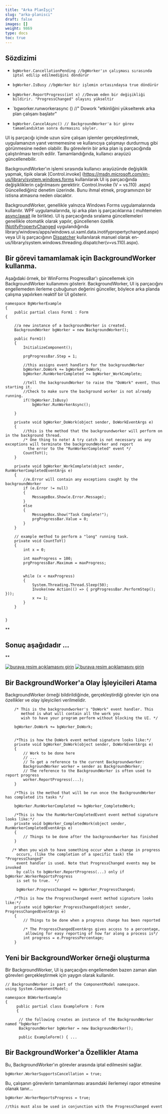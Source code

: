 ```yaml
---
title: "Arka Planİşçi"
slug: "arka-planisci"
draft: false
images: []
weight: 9869
type: docs
toc: true
---
```


## Sözdizimi

- `bgWorker.CancellationPending //bgWorker'ın çalışması sırasında iptal edilip edilmediğini döndürür `

- `bgWorker.IsBusy //bgWorker bir işlemin ortasındaysa true döndürür`

- `bgWorker.ReportProgress(int x) //Devam eden bir değişikliği bildirir. "ProgressChanged" olayını yükseltir`

- `bgworker.runworkerasync () //" Dowork "etkinliğini yükselterek arka plan çalışanı başlatır"

- `bgWorker.CancelAsync() // BackgroundWorker'a bir görev tamamlandıktan sonra durmasını söyler.`

UI iş parçacığı içinde uzun süre çalışan işlemler gerçekleştirmek, uygulamanızın yanıt vermemesine ve kullanıcıya çalışmayı durdurmuş gibi görünmesine neden olabilir. Bu görevlerin bir arka plan iş parçacığında çalıştırılması tercih edilir. Tamamlandığında, kullanıcı arayüzü güncellenebilir.

BackgroundWorker'ın işlemi sırasında kullanıcı arayüzünde değişiklik yapmak, tipik olarak [Control.invoke] (https://msdn.microsoft.com/en-us/library/system.windows.forms kullanılarak UI iş parçacığında değişikliklerin çağrılmasını gerektirir. Control.Invoke (V = vs.110) .aspx) Güncellediğiniz denetim üzerinde. Bunu ihmal etmek, programınızın bir istisna atmasına neden olacaktır.

BackgroundWorker, genellikle yalnızca Windows Forms uygulamalarında kullanılır. WPF uygulamalarında, işi arka plan iş parçacıklarına ( muhtemelen [async/await](https://msdn.microsoft.com/en-us/library/mt674882.aspx) ile birlikte). UI iş parçacığında sıralama güncellemeleri genellikle <!-- if version .NET [gte 3.5] --> otomatik olarak yapılır, güncellenen özellik [INotifyPropertyChanged](https://msdn.microsoft.com/en-us/) uygulandığında library/windows/apps/windows.ui.xaml.data.inotifypropertychanged.aspx) veya UI iş parçacığının [Dispatcher](https://msdn.microsoft.com/) kullanılarak manuel olarak <!-- end version if --> en-us/library/system.windows.threading.dispatcher(v=vs.110).aspx).

## Bir görevi tamamlamak için BackgroundWorker kullanma.
Aşağıdaki örnek, bir WinForms ProgressBar'ı güncellemek için BackgroundWorker kullanımını gösterir. BackgroundWorker, UI iş parçacığını engellemeden ilerleme çubuğunun değerini günceller, böylece arka planda çalışma yapılırken reaktif bir UI gösterir.


    namespace BgWorkerExample
    {
        public partial class Form1 : Form
    {

        //a new instance of a backgroundWorker is created.
        BackgroundWorker bgWorker = new BackgroundWorker();
        
        public Form1()
        {
            InitializeComponent();

            prgProgressBar.Step = 1;

            //this assigns event handlers for the backgroundWorker
            bgWorker.DoWork += bgWorker_DoWork;
            bgWorker.RunWorkerCompleted += bgWorker_WorkComplete;

            //tell the backgroundWorker to raise the "DoWork" event, thus starting it.
            //Check to make sure the background worker is not already running.
            if(!bgWorker.IsBusy)
                bgWorker.RunWorkerAsync();
            
        }

        private void bgWorker_DoWork(object sender, DoWorkEventArgs e)
        {
            //this is the method that the backgroundworker will perform on in the background thread.
            /* One thing to note! A try catch is not necessary as any exceptions will terminate the backgroundWorker and report 
              the error to the "RunWorkerCompleted" event */
            CountToY();    
        }

        private void bgWorker_WorkComplete(object sender, RunWorkerCompletedEventArgs e)
        {
            //e.Error will contain any exceptions caught by the backgroundWorker
            if (e.Error != null)
            {
                MessageBox.Show(e.Error.Message);
            }
            else
            {
                MessageBox.Show("Task Complete!");
                prgProgressBar.Value = 0;
            }
        }

        // example method to perform a "long" running task.
        private void CountToY()
        {
            int x = 0;

            int maxProgress = 100;
            prgProgressBar.Maximum = maxProgress;
            

            while (x < maxProgress)
            {
                System.Threading.Thread.Sleep(50);
                Invoke(new Action(() => { prgProgressBar.PerformStep(); }));
                x += 1;
            }
        }


    }



** <H2> Sonuç aşağıdadır ... </h2> **

[![buraya resim açıklamasını girin][1]][1]
[![buraya resim açıklamasını girin][2]][2]


[1]: http://i.stack.imgur.com/xgryx.png
[2]: http://i.stack.imgur.com/CRarn.png

## Bir BackgroundWorker'a Olay İşleyicileri Atama
BackgroundWorker örneği bildirildiğinde, gerçekleştirdiği görevler için ona özellikler ve olay işleyicileri verilmelidir.

        


        /* This is the backgroundworker's "DoWork" event handler. This 
           method is what will contain all the work you 
           wish to have your program perform without blocking the UI. */

        bgWorker.DoWork += bgWorker_DoWork;


        /*This is how the DoWork event method signature looks like:*/
        private void bgWorker_DoWork(object sender, DoWorkEventArgs e)
        {
            // Work to be done here   
            // ...
            // To get a reference to the current Backgroundworker:
            BackgroundWorker worker = sender as BackgroundWorker;
            // The reference to the BackgroundWorker is often used to report progress
            worker.ReportProgress(...);
        }

        /*This is the method that will be run once the BackgroundWorker has completed its tasks */

        bgWorker.RunWorkerCompleted += bgWorker_CompletedWork;

        /*This is how the RunWorkerCompletedEvent event method signature looks like:*/
        private void bgWorker_CompletedWork(object sender, RunWorkerCompletedEventArgs e)
        {
            // Things to be done after the backgroundworker has finished
        }

       /* When you wish to have something occur when a change in progress 
         occurs, (like the completion of a specific task) the "ProgressChanged" 
         event handler is used. Note that ProgressChanged events may be invoked
         by calls to bgWorker.ReportProgress(...) only if bgWorker.WorkerReportsProgress
         is set to true.  */

         bgWorker.ProgressChanged += bgWorker_ProgressChanged;

        /*This is how the ProgressChanged event method signature looks like:*/
        private void bgWorker_ProgressChanged(object sender, ProgressChangedEventArgs e)
        {
            // Things to be done when a progress change has been reported

            /* The ProgressChangedEventArgs gives access to a percentage,
             allowing for easy reporting of how far along a process is*/
            int progress = e.ProgressPercentage;
        }

## Yeni bir BackgroundWorker örneği oluşturma
Bir BackgroundWorker, UI iş parçacığını engellemeden bazen zaman alan görevleri gerçekleştirmek için yaygın olarak kullanılır.


    // BackgroundWorker is part of the ComponentModel namespace.
    using System.ComponentModel;

    namespace BGWorkerExample 
    {
         public partial class ExampleForm : Form 
         {

          // the following creates an instance of the BackgroundWorker named "bgWorker"
          BackgroundWorker bgWorker = new BackgroundWorker();

          public ExampleForm() { ...

## Bir BackgroundWorker'a Özellikler Atama
Bu, BackgroundWorker'ın görevler arasında iptal edilmesini sağlar.

    bgWorker.WorkerSupportsCancellation = true;

Bu, çalışanın görevlerin tamamlanması arasındaki ilerlemeyi rapor etmesine olanak tanır...

    bgWorker.WorkerReportsProgress = true;
    
    //this must also be used in conjunction with the ProgressChanged event






